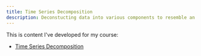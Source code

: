 ```yaml
---
title: Time Series Decomposition
description: Deconstucting data into various components to resemble an underlying pattern.
---
```


This is content I've developed for my course:
- [Time Series Decomposition](/TimeSeries/index.md)
